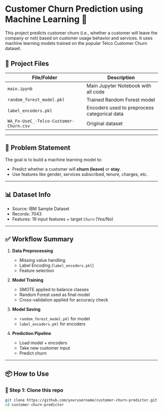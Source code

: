 
# Customer Churn Prediction using Machine Learning 🚀

This project predicts customer churn (i.e., whether a customer will leave the company or not) based on customer usage behavior and services. It uses machine learning models trained on the popular Telco Customer Churn dataset.

## 📂 Project Files

| File/Folder                  | Description                                      |
|-----------------------------|--------------------------------------------------|
| `main.ipynb`                | Main Jupyter Notebook with all code              |
| `random_forest_model.pkl`   | Trained Random Forest model                      |
| `label_encoders.pkl`        | Encoders used to preprocess categorical data     |
| `WA_Fn-UseC_-Telco-Customer-Churn.csv` | Original dataset                         |

---

## 🧠 Problem Statement

The goal is to build a machine learning model to:
- Predict whether a customer will **churn (leave)** or **stay**.
- Use features like gender, services subscribed, tenure, charges, etc.

---

## 📊 Dataset Info

- Source: IBM Sample Dataset
- Records: 7043
- Features: 19 input features + target `Churn` (Yes/No)

---

## ✅ Workflow Summary

1. **Data Preprocessing**
   - Missing value handling
   - Label Encoding (`label_encoders.pkl`)
   - Feature selection

2. **Model Training**
   - SMOTE applied to balance classes
   - Random Forest used as final model
   - Cross-validation applied for accuracy check

3. **Model Saving**
   - `random_forest_model.pkl` for model
   - `label_encoders.pkl` for encoders

4. **Prediction Pipeline**
   - Load model + encoders
   - Take new customer input
   - Predict churn

---

## 📦 How to Use

### 🔧 Step 1: Clone this repo

```bash
git clone https://github.com/yourusername/customer-churn-predictor.git
cd customer-churn-predictor
